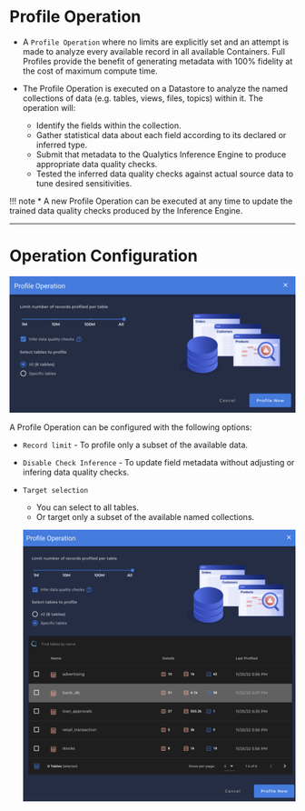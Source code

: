 # Profile Operation

* A `Profile Operation` where no limits are explicitly set and an attempt is made to analyze every available record in all available Containers. Full Profiles provide the benefit of generating metadata with 100% fidelity at the cost of maximum compute time.

* The Profile Operation is executed on a Datastore to analyze the named collections of data (e.g. tables, views, files, topics) within it. The operation will:

    * Identify the fields within the collection.
    * Gather statistical data about each field according to its declared or inferred type.
    * Submit that metadata to the Qualytics Inference Engine to produce appropriate data quality checks.
    * Tested the inferred data quality checks against actual source data to tune desired sensitivities.




!!! note
    * A new Profile Operation can be executed at any time to update the trained data quality checks produced by the Inference Engine.

---
# Operation Configuration

![Screenshot](../assets/operations/operation-profile.png)

A Profile Operation can be configured with the following options:

* `Record limit` - To profile only a subset of the available data.
* `Disable Check Inference` - To update field metadata without adjusting or infering data quality checks.
* `Target selection`
    - You can select to all tables.
    - Or target only a subset of the available named collections.

    ![Screenshot](../assets/operations/operation-profile-specific-tables.png)
